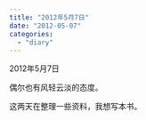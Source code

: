 ```yaml
---
title: "2012年5月7日"
date: "2012-05-07"
categories: 
  - "diary"
---
```


2012年5月7日

偶尔也有风轻云淡的态度。

这两天在整理一些资料，我想写本书。

